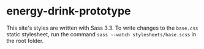 energy-drink-prototype
======================
This site's styles are written with Sass 3.3. To write changes to the `base.css` static stylesheet, run the command `sass --watch stylesheets/base.scss` in the root folder.
